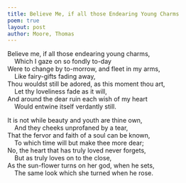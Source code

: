 ```yaml
---
title: Believe Me, if all those Endearing Young Charms
poem: true
layout: post
author: Moore, Thomas
---
```

Believe me, if all those endearing young charms,  
&nbsp;&nbsp;&nbsp; Which I gaze on so fondly to-day  
Were to change by to-morrow, and fleet in my arms,  
&nbsp;&nbsp;&nbsp; Like fairy-gifts fading away,  
Thou wouldst still be adored, as this moment thou art,  
&nbsp;&nbsp;&nbsp; Let thy loveliness fade as it will,  
And around the dear ruin each wish of my heart  
&nbsp;&nbsp;&nbsp; Would entwine itself verdantly still.  

It is not while beauty and youth are thine own,  
&nbsp;&nbsp;&nbsp; And they cheeks unprofaned by a tear,  
That the fervor and faith of a soul can be known,  
&nbsp;&nbsp;&nbsp; To which time will but make thee more dear;  
No, the heart that has truly loved never forgets,  
&nbsp;&nbsp;&nbsp; But as truly loves on to the close,  
As the sun-flower turns on her god, when he sets,  
&nbsp;&nbsp;&nbsp; The same look which she turned when he rose. <br />

